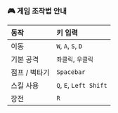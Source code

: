 ### 🎮 게임 조작법 안내

| 동작          | 키 입력                  |
|:--------------|:-------------------------|
| 이동          | `W`, `A`, `S`, `D`       |
| 기본 공격     | `좌클릭`, `우클릭`       |
| 점프 / 벽타기 | `Spacebar`              |
| 스킬 사용     | `Q`, `E`, `Left Shift`   |
| 장전          | `R`                      |
